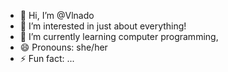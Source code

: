 - 👋 Hi, I’m @Vlnado
- 👀 I’m interested in just about everything!
- 🌱 I’m currently learning computer programming,
- 😄 Pronouns: she/her
- ⚡ Fun fact: ...

<!---
Vlnado/Vlnado is a ✨ special ✨ repository because its `README.md` (this file) appears on your GitHub profile.
You can click the Preview link to take a look at your changes.
--->
